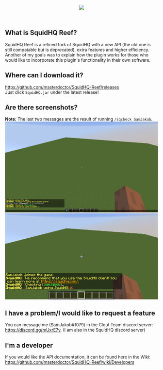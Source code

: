 <p align="center">
<img src="http://i.imgur.com/P1bFMqt.png">
</p>
<br>

## What is SquidHQ Reef?

SquidHQ Reef is a refined fork of SquidHQ with a new API (the old one is still compatable but is deprecated), extra features and higher efficiency.
Another of my goals was to explain how the plugin works for those who would like to incorporate this plugin's functionality in their own software.

## Where can I download it?
https://github.com/masterdoctor/SquidHQ-Reef/releases  
Just click `SquidHQ.jar` under the latest release!

## Are there screenshots?
**Note:** The last two messages are the result of running `/sqcheck SamJakob`.
![Login with SquidHQ detected](https://raw.githubusercontent.com/masterdoctor/SquidHQ-Reef/master/screenshots/squidhq-detected.png)
![Login with SquidHQ not detected](https://raw.githubusercontent.com/masterdoctor/SquidHQ-Reef/master/screenshots/squidhq-notdetected.png)

## I have a problem/I would like to request a feature
You can message me (SamJakob#1079) in the Clout Team discord server: https://discord.gg/mUxrE7y. (I am also in the SquidHQ discord server)

## I'm a developer
If you would like the API documentation, it can be found here in the Wiki: https://github.com/masterdoctor/SquidHQ-Reef/wiki/Developers
